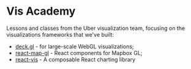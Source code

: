 # Vis Academy

Lessons and classes from the Uber visualization team, focusing on the visualizations frameworks that we've built:

* [deck.gl](http://deck.gl) - for large-scale WebGL visualizations;
* [react-map-gl](https://uber.github.io/react-map-gl/) - React components for Mapbox GL;
* [react-vis](https://uber.github.io/react-vis/) - A composable React charting library
